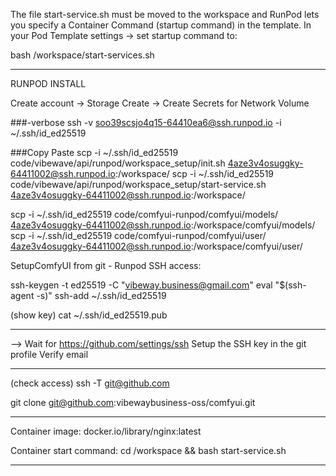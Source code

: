 The file start-service.sh must be moved to the workspace and 
RunPod lets you specify a Container Command (startup command) in the template.
In your Pod Template settings → set startup command to:

bash /workspace/start-services.sh


___________________________________________________________________________________________________________________________________________________________
RUNPOD INSTALL

Create account
-> Storage Create
-> Create Secrets for Network Volume

###-verbose
ssh -v soo39scsjo4q15-64410ea6@ssh.runpod.io -i ~/.ssh/id_ed25519 

###Copy Paste
scp -i ~/.ssh/id_ed25519 code/vibewave/api/runpod/workspace_setup/init.sh 4aze3v4osuggky-64411002@ssh.runpod.io:/workspace/
scp -i ~/.ssh/id_ed25519 code/vibewave/api/runpod/workspace_setup/start-service.sh 4aze3v4osuggky-64411002@ssh.runpod.io:/workspace/

scp -i ~/.ssh/id_ed25519 code/comfyui-runpod/comfyui/models/ 4aze3v4osuggky-64411002@ssh.runpod.io:/workspace/comfyui/models/
scp -i ~/.ssh/id_ed25519 code/comfyui-runpod/comfyui/user/ 4aze3v4osuggky-64411002@ssh.runpod.io:/workspace/comfyui/user/


SetupComfyUI from git - Runpod SSH access:

ssh-keygen -t ed25519 -C "vibeway.business@gmail.com"
eval "$(ssh-agent -s)"
ssh-add ~/.ssh/id_ed25519

(show key)
cat ~/.ssh/id_ed25519.pub

____
--> Wait for https://github.com/settings/ssh
Setup the SSH key in the git profile
Verify email
____

(check access)
ssh -T git@github.com

git clone git@github.com:vibewaybusiness-oss/comfyui.git


-------------------------------------------------

Container image:
docker.io/library/nginx:latest

Container start command:
cd /workspace && bash  start-service.sh

-------------------------------------------------
